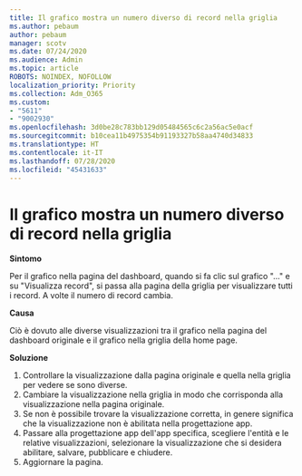 ```yaml
---
title: Il grafico mostra un numero diverso di record nella griglia
ms.author: pebaum
author: pebaum
manager: scotv
ms.date: 07/24/2020
ms.audience: Admin
ms.topic: article
ROBOTS: NOINDEX, NOFOLLOW
localization_priority: Priority
ms.collection: Adm_O365
ms.custom:
- "5611"
- "9002930"
ms.openlocfilehash: 3d0be28c783bb129d05484565c6c2a56ac5e0acf
ms.sourcegitcommit: b10cea11b4975354b91193327b58aa4740d34833
ms.translationtype: HT
ms.contentlocale: it-IT
ms.lasthandoff: 07/28/2020
ms.locfileid: "45431633"
---
```

# <a name="chart-shows-different-number-of-records-in-grid"></a>Il grafico mostra un numero diverso di record nella griglia

**Sintomo**

Per il grafico nella pagina del dashboard, quando si fa clic sul grafico "..." e su "Visualizza record", si passa alla pagina della griglia per visualizzare tutti i record. A volte il numero di record cambia.

**Causa**

Ciò è dovuto alle diverse visualizzazioni tra il grafico nella pagina del dashboard originale e il grafico nella griglia della home page.  

**Soluzione**

1. Controllare la visualizzazione dalla pagina originale e quella nella griglia per vedere se sono diverse.
2. Cambiare la visualizzazione nella griglia in modo che corrisponda alla visualizzazione nella pagina originale.
3. Se non è possibile trovare la visualizzazione corretta, in genere significa che la visualizzazione non è abilitata nella progettazione app.
4. Passare alla progettazione app dell'app specifica, scegliere l'entità e le relative visualizzazioni, selezionare la visualizzazione che si desidera abilitare, salvare, pubblicare e chiudere.
5. Aggiornare la pagina.